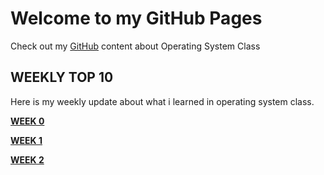 # Welcome to my GitHub Pages

Check out my [GitHub](https://github.com/kukuhhafiyyan/os202) content about Operating System Class

## WEEKLY TOP 10

Here is my weekly update about what i learned in operating system class.

  
[__WEEK 0__](https://kukuhhafiyyan.github.io/os202/w00)


[__WEEK 1__](https://kukuhhafiyyan.github.io/os202/w01)

[__WEEK 2__](https://kukuhhafiyyan.github.io/os202/w02)
